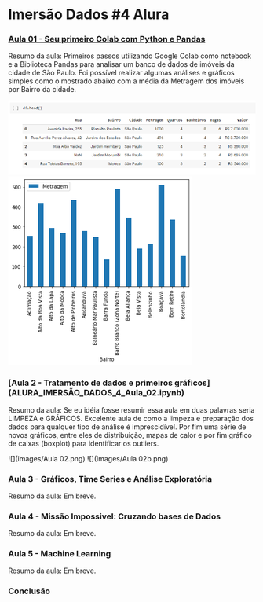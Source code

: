 # Imersão Dados #4 Alura

### [Aula 01 - Seu primeiro Colab com Python e Pandas](ALURA_IMERSÃO_DADOS_4_Aula_01.ipynb)

Resumo da aula: Primeiros passos utilizando Google Colab como notebook e a Biblioteca Pandas para analisar um banco de dados de imóveis da cidade de São Paulo. Foi possível realizar algumas análises e gráficos simples como o mostrado abaixo com a média da Metragem dos imóveis por Bairro da cidade.

![](images/Aula02_01.png)
![](images/Aula01.png)

### [Aula 2 - Tratamento de dados e primeiros gráficos] (ALURA_IMERSÃO_DADOS_4_Aula_02.ipynb)

Resumo da aula: Se eu idéia fosse resumir essa aula em duas palavras seria LIMPEZA e GRÁFICOS. Excelente aula de como a limpeza e preparação dos dados para qualquer tipo de análise é imprescidível. Por fim uma série de novos gráficos, entre eles de distribuição, mapas de calor e por fim gráfico de caixas (boxplot) para identificar os outliers.

![](images/Aula 02.png)
![](images/Aula 02b.png)

### Aula 3 - Gráficos, Time Series e Análise Exploratória

Resumo da aula: Em breve.

### Aula 4 - Missão Impossivel: Cruzando bases de Dados

Resumo da aula: Em breve.

### Aula 5 - Machine Learning

Resumo da aula: Em breve.

### Conclusão
